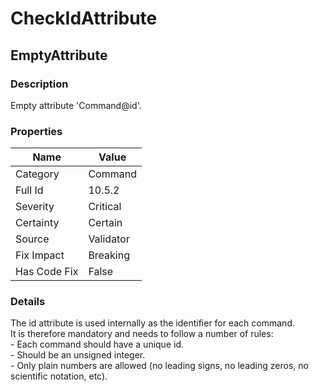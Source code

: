 ﻿---  
uid: Validator_10_5_2  
---

# CheckIdAttribute

## EmptyAttribute

### Description

Empty attribute 'Command@id'.

### Properties

| Name         | Value     |
| ------------ | --------- |
| Category     | Command   |
| Full Id      | 10.5.2    |
| Severity     | Critical  |
| Certainty    | Certain   |
| Source       | Validator |
| Fix Impact   | Breaking  |
| Has Code Fix | False     |

### Details

The id attribute is used internally as the identifier for each command.  
It is therefore mandatory and needs to follow a number of rules:  
\- Each command should have a unique id.  
\- Should be an unsigned integer.  
\- Only plain numbers are allowed (no leading signs, no leading zeros, no scientific notation, etc).
